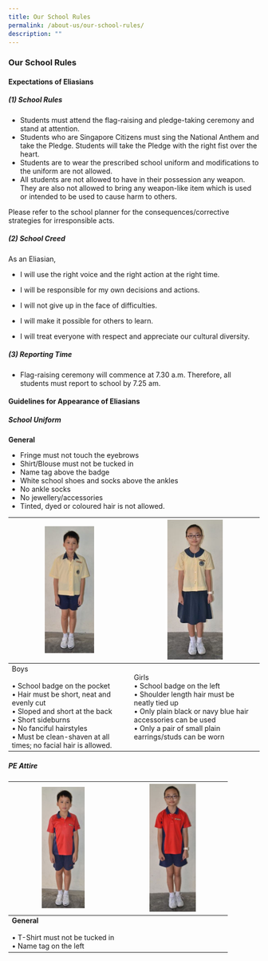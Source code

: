 ```yaml
---
title: Our School Rules
permalink: /about-us/our-school-rules/
description: ""
---
```

### Our School Rules

#### Expectations of Eliasians 

##### (1) School Rules

*   Students must attend the flag-raising and pledge-taking ceremony and stand at attention.
*   Students who are Singapore Citizens must sing the National Anthem and take the Pledge. Students will take the Pledge with the right fist over the heart.
*   Students are to wear the prescribed school uniform and modifications to the uniform are not allowed.
*   All students are not allowed to have in their possession any weapon. They are also not allowed to bring any weapon-like item which is used or intended to be used to cause harm to others.

Please refer to the school planner for the consequences/corrective strategies for irresponsible acts.

  

##### (2) School Creed

As an Eliasian,

*   I will use the right voice and the right action at the right time.  
    
*   I will be responsible for my own decisions and actions.
*   I will not give up in the face of difficulties.
*   I will make it possible for others to learn.
*   I will treat everyone with respect and appreciate our cultural diversity.

  

##### (3) Reporting Time

*   Flag-raising ceremony will commence at&nbsp;7.30 a.m.&nbsp;Therefore, all students must report to school by&nbsp;7.25 am.


#### Guidelines for Appearance of Eliasians

##### School Uniform
**General**
*   Fringe must not touch the eyebrows
*   Shirt/Blouse must not be tucked in
*   Name tag above the badge
*   White school shoes and socks above the ankles
*   No ankle socks
*   No jewellery/accessories
*   Tinted, dyed or coloured hair is not allowed.

| <img src="/images/rules1.png" style="width:43%"> | <img src="/images/rules2.png" style="width:45%"> |
|---|---|
| Boys<br><br>• School badge on the pocket<br>• Hair must be short, neat and evenly cut<br>• Sloped and short at the back<br>• Short sideburns<br>• No fanciful hairstyles<br>• Must be clean-shaven at all times; no facial hair is allowed. | Girls<br>• School badge on the left<br>• Shoulder length hair must be neatly tied up<br>• Only plain black or navy blue hair accessories can be used<br>• Only a pair of small plain earrings/studs can be worn |

##### PE Attire

| <img src="/images/rules3.png" style="width:42%"> |<img src="/images/rules4.png" style="width:45%"> |
|---|---|
| **General**<br><br>• T-Shirt must not be tucked in<br>• Name tag on the left |  |